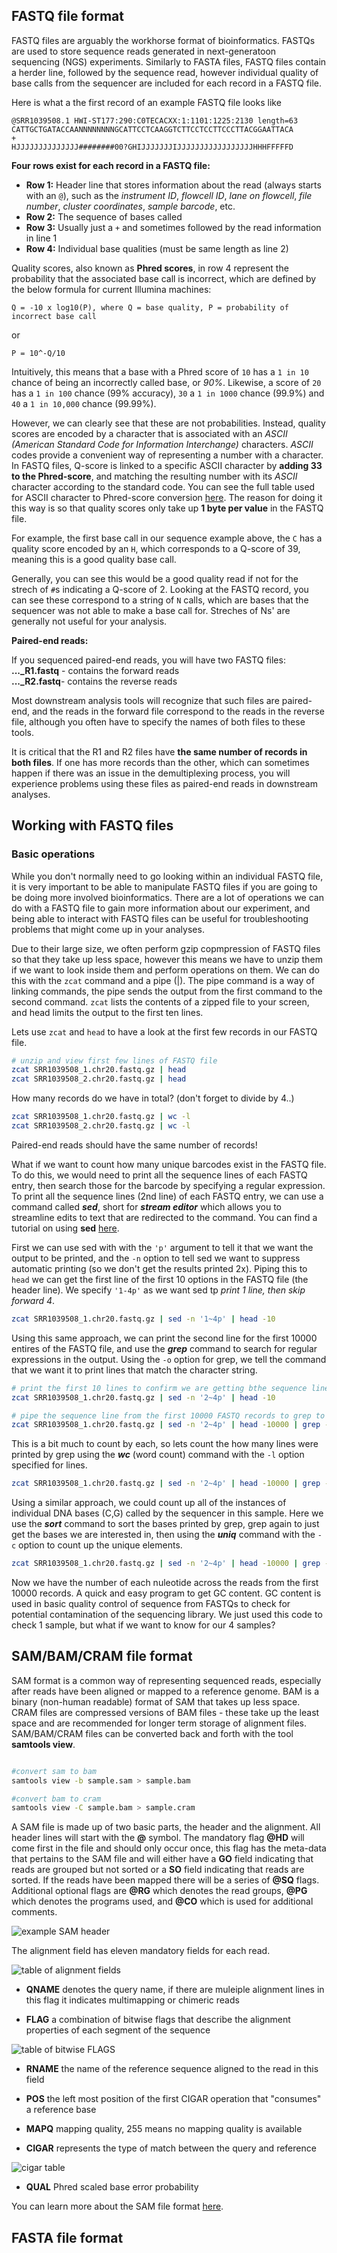 ## FASTQ file format

FASTQ files are arguably the workhorse format of bioinformatics. FASTQs are used to store sequence reads generated in next-generatoon sequencing (NGS) experiments. Similarly to FASTA files, FASTQ files contain a herder line, followed by the sequence read, however individual quality of base calls from the sequencer are included for each record in a FASTQ file. 

Here is what a the first record of an example FASTQ file looks like
```
@SRR1039508.1 HWI-ST177:290:C0TECACXX:1:1101:1225:2130 length=63
CATTGCTGATACCAANNNNNNNNGCATTCCTCAAGGTCTTCCTCCTTCCCTTACGGAATTACA
+
HJJJJJJJJJJJJJJ########00?GHIJJJJJJJIJJJJJJJJJJJJJJJJJHHHFFFFFD
```

**Four rows exist for each record in a FASTQ file:**
- **Row 1:** Header line that stores information about the read (always starts with an `@`), such as the *instrument ID*, *flowcell ID*, *lane on flowcell*, *file number*, *cluster coordinates*, *sample barcode*, etc.
- **Row 2:** The sequence of bases called
- **Row 3:** Usually just a `+` and sometimes followed by the read information in line 1
- **Row 4:** Individual base qualities (must be same length as line 2)

Quality scores, also known as **Phred scores**, in row 4 represent the probability that the associated base call is incorrect, which are defined by the below formula for current Illumina machines:
```
Q = -10 x log10(P), where Q = base quality, P = probability of incorrect base call
```
or 
```
P = 10^-Q/10
```

Intuitively, this means that a base with a Phred score of `10` has a `1 in 10` chance of being an incorrectly called base, or *90%*. Likewise, a score of `20` has a `1 in 100` chance (99% accuracy), `30` a `1 in 1000` chance (99.9%) and `40` a `1 in 10,000` chance (99.99%). 

However, we can clearly see that these are not probabilities. Instead, quality scores are encoded by a character that is associated with an *ASCII (American Standard Code for Information Interchange)* characters. *ASCII* codes provide a convenient way of representing a number with a character. In FASTQ files, Q-score is linked to a specific ASCII character by **adding 33 to the Phred-score**, and matching the resulting number with its *ASCII* character according to the standard code. You can see the full table used for ASCII character to Phred-score conversion [here](https://support.illumina.com/help/BaseSpace_OLH_009008/Content/Source/Informatics/BS/QualityScoreEncoding_swBS.htm). The reason for doing it this way is so that quality scores only take up **1 byte per value** in the FASTQ file.

For example, the first base call in our sequence example above, the `C` has a quality score encoded by an `H`, which corresponds to a Q-score of 39, meaning this is a good quality base call. 

Generally, you can see this would be a good quality read if not for the strech of `#`s indicating a Q-score of 2. Looking at the FASTQ record, you can see these correspond to a string of `N` calls, which are bases that the sequencer was not able to make a base call for. Streches of Ns' are generally not useful for your analysis. 

**Paired-end reads:**  

If you sequenced paired-end reads, you will have two FASTQ files:  
**..._R1.fastq** - contains the forward reads  
**..._R2.fastq**- contains the reverse reads  

Most downstream analysis tools will recognize that such files are paired-end, and the reads in the forward file correspond to the reads in the reverse file, although you often have to specify the names of both files to these tools. 

It is critical that the R1 and R2 files have **the same number of records in both files**. If one has more records than the other, which can sometimes happen if there was an issue in the demultiplexing process, you will experience problems using these files as paired-end reads in downstream analyses. 

## Working with FASTQ files 

### Basic operations 

While you don't normally need to go looking within an individual FASTQ file, it is very important to be able to manipulate FASTQ files if you are going to be doing more involved bioinformatics. There are a lot of operations we can do with a FASTQ file to gain more information about our experiment, and being able to interact with FASTQ files can be useful for troubleshooting problems that might come up in your analyses. 

Due to their large size, we often perform gzip copmpression of FASTQ files so that they take up less space, however this means we have to unzip them if we want to look inside them and perform operations on them. We can do this with the `zcat` command and a pipe (|). The pipe command is a way of linking commands, the pipe sends the output from the first command to the second command. `zcat` lists the contents of a zipped file to your screen, and head limits the output to the first ten lines. 

Lets use `zcat` and `head` to have a look at the first few records in our FASTQ file. 
```bash
# unzip and view first few lines of FASTQ file 
zcat SRR1039508_1.chr20.fastq.gz | head
zcat SRR1039508_2.chr20.fastq.gz | head
```

How many records do we have in total? (don't forget to divide by 4..) 
```bash
zcat SRR1039508_1.chr20.fastq.gz | wc -l
zcat SRR1039508_2.chr20.fastq.gz | wc -l
```
Paired-end reads should have the same number of records! 

What if we want to count how many unique barcodes exist in the FASTQ file. To do this, we would need to print all the sequence lines of each FASTQ entry, then search those for the barcode by specifying a regular expression. To print all the sequence lines (2nd line) of each FASTQ entry, we can use a command called ***sed***, short for ***stream editor*** which allows you to streamline edits to text that are redirected to the command. You can find a tutorial on using **sed** [here](https://www.digitalocean.com/community/tutorials/the-basics-of-using-the-sed-stream-editor-to-manipulate-text-in-linux). 

First we can use sed with with the `'p'` argument to tell it that we want the output to be printed, and the `-n` option to tell sed we want to suppress automatic printing (so we don't get the results printed 2x). Piping this to `head` we can get the first line of the first 10 options in the FASTQ file (the header line). We specify `'1-4p'` as we want sed tp *print 1 line, then skip forward 4*. 
```bash
zcat SRR1039508_1.chr20.fastq.gz | sed -n '1~4p' | head -10
```

Using this same approach, we can print the second line for the first 10000 entires of the FASTQ file, and use the ***grep*** command to search for regular expressions in the output. Using the `-o` option for grep, we tell the command that we want it to print lines that match the character string. 
```bash
# print the first 10 lines to confirm we are getting bthe sequence lines 
zcat SRR1039508_1.chr20.fastq.gz | sed -n '2~4p' | head -10

# pipe the sequence line from the first 10000 FASTQ records to grep to search for our (pretend) adapter sequence
zcat SRR1039508_1.chr20.fastq.gz | sed -n '2~4p' | head -10000 | grep -o "ATGGGA"
```

This is a bit much to count by each, so lets count the how many lines were printed by grep using the ***wc*** (word count) command with the `-l` option specified for lines.
```bash
zcat SRR1039508_1.chr20.fastq.gz | sed -n '2~4p' | head -10000 | grep -o "ATGGGA" | wc -l
```

Using a similar approach, we could count up all of the instances of individual DNA bases (C,G) called by the sequencer in this sample. Here we use the ***sort*** command to sort the bases printed by grep, grep again to just get the bases we are interested in, then using the ***uniq*** command with the `-c` option to count up the unique elements. 
```bash
zcat SRR1039508_1.chr20.fastq.gz | sed -n '2~4p' | head -10000 | grep -o . | sort | grep 'C\|G' | uniq -c 
```

Now we have the number of each nuleotide across the reads from the first 10000 records. A quick and easy program to get GC content. GC content is used in basic quality control of sequence from FASTQs to check for potential contamination of the sequencing library. We just used this code to check 1 sample, but what if we want to know for our 4 samples?

## SAM/BAM/CRAM file format

SAM format is a common way of representing sequenced reads, especially after reads have been aligned or mapped to a reference genome. BAM is a binary (non-human readable) format of SAM that takes up less space. CRAM files are compressed versions of BAM files - these take up the least space and are recommended for longer term storage of alignment files. SAM/BAM/CRAM files can be converted back and forth with the tool **samtools view**.

```bash

#convert sam to bam
samtools view -b sample.sam > sample.bam

#convert bam to cram
samtools view -C sample.bam > sample.cram
```

A SAM file is made up of two basic parts, the header and the alignment. All header lines will start with the **@** symbol. The mandatory flag **@HD** will come first in the file and should only occur once, this flag has the meta-data that pertains to the SAM file and will either have a **GO** field indicating that reads are grouped but not sorted or a **SO** field indicating that reads are sorted. If the reads have been mapped there will be a series of **@SQ** flags. Additional optional flags are **@RG** which denotes the read groups, **@PG** which denotes the programs used, and **@CO** which is used for additional comments.

![example SAM header](../figures/sam_header_example.png)

The alignment field has eleven mandatory fields for each read. 

![table of alignment fields](../figures/sam_alignment_fields.png)

- **QNAME** denotes the query name, if there are muleiple alignment lines in this flag it indicates multimapping or chimeric reads

- **FLAG** a combination of bitwise flags that describe the alignment properties of each segment of the sequence

![table of bitwise FLAGS](../figures/sam_flag-bit-decoder.png)

- **RNAME** the name of the reference sequence aligned to the read in this field

- **POS** the left most position of the first CIGAR operation that "consumes" a reference base

- **MAPQ** mapping quality, 255 means no mapping quality is available

- **CIGAR** represents the type of match between the query and reference

![cigar table](../figures/sam_cigar_key.png)

- **QUAL** Phred scaled base error probability

You can learn more about the SAM file format [here](https://samtools.github.io/hts-specs/SAMv1.pdf).

## FASTA file format
